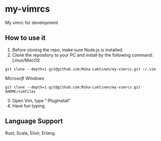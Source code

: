 # my-vimrcs
My vimrc for development

## How to use it
1. Before cloning the repo, make sure Node.js is installed.
2. Clone the repository to your PC and install by the following command:
*Linux/MacOS*
```
git clone --depth=1 git@github.com:Mika-Lahtinen/my-vimrcs.git ~/.vim
```

*Microsoft Windows*
```
git clone --depth=1 git@github.com:Mika-Lahtinen/my-vimrcs.git $HOME/vimfiles
```

3. Open Vim, type ":PlugInstall"
4. Have fun typing.

## Language Support
Rust, Scala, Elixir, Erlang.
